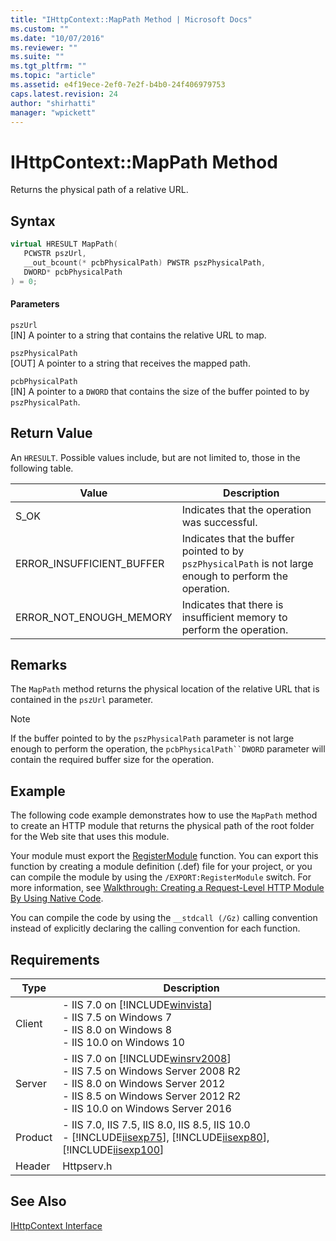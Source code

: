 ```yaml
---
title: "IHttpContext::MapPath Method | Microsoft Docs"
ms.custom: ""
ms.date: "10/07/2016"
ms.reviewer: ""
ms.suite: ""
ms.tgt_pltfrm: ""
ms.topic: "article"
ms.assetid: e4f19ece-2ef0-7e2f-b4b0-24f406979753
caps.latest.revision: 24
author: "shirhatti"
manager: "wpickett"
---
```

# IHttpContext::MapPath Method
Returns the physical path of a relative URL.  
  
## Syntax  
  
```cpp  
virtual HRESULT MapPath(  
   PCWSTR pszUrl,  
   __out_bcount(* pcbPhysicalPath) PWSTR pszPhysicalPath,  
   DWORD* pcbPhysicalPath  
) = 0;  
```  
  
#### Parameters  
 `pszUrl`  
 [IN] A pointer to a string that contains the relative URL to map.  
  
 `pszPhysicalPath`  
 [OUT] A pointer to a string that receives the mapped path.  
  
 `pcbPhysicalPath`  
 [IN] A pointer to a `DWORD` that contains the size of the buffer pointed to by `pszPhysicalPath`.  
  
## Return Value  
 An `HRESULT`. Possible values include, but are not limited to, those in the following table.  
  
|Value|Description|  
|-----------|-----------------|  
|S_OK|Indicates that the operation was successful.|  
|ERROR_INSUFFICIENT_BUFFER|Indicates that the buffer pointed to by `pszPhysicalPath` is not large enough to perform the operation.|  
|ERROR_NOT_ENOUGH_MEMORY|Indicates that there is insufficient memory to perform the operation.|  
  
## Remarks  
 The `MapPath` method returns the physical location of the relative URL that is contained in the `pszUrl` parameter.  
  
> [!NOTE]
>  If the buffer pointed to by the `pszPhysicalPath` parameter is not large enough to perform the operation, the `pcbPhysicalPath``DWORD` parameter will contain the required buffer size for the operation.  
  
## Example  
 The following code example demonstrates how to use the `MapPath` method to create an HTTP module that returns the physical path of the root folder for the Web site that uses this module.  
  
<!-- TODO: review snippet reference  [!CODE [IHttpContextMapPath#1](IHttpContextMapPath#1)]  -->  
  
 Your module must export the [RegisterModule](../../web-development-reference\native-code-api-reference/pfn-registermodule-function.md) function. You can export this function by creating a module definition (.def) file for your project, or you can compile the module by using the `/EXPORT:RegisterModule` switch. For more information, see [Walkthrough: Creating a Request-Level HTTP Module By Using Native Code](../../web-development-reference\native-code-development-overview\walkthrough-creating-a-request-level-http-module-by-using-native-code.md).  
  
 You can compile the code by using the `__stdcall (/Gz)` calling convention instead of explicitly declaring the calling convention for each function.  
  
## Requirements  
  
|Type|Description|  
|----------|-----------------|  
|Client|-   IIS 7.0 on [!INCLUDE[winvista](../../wmi-provider/includes/winvista-md.md)]<br />-   IIS 7.5 on Windows 7<br />-   IIS 8.0 on Windows 8<br />-   IIS 10.0 on Windows 10|  
|Server|-   IIS 7.0 on [!INCLUDE[winsrv2008](../../wmi-provider/includes/winsrv2008-md.md)]<br />-   IIS 7.5 on Windows Server 2008 R2<br />-   IIS 8.0 on Windows Server 2012<br />-   IIS 8.5 on Windows Server 2012 R2<br />-   IIS 10.0 on Windows Server 2016|  
|Product|-   IIS 7.0, IIS 7.5, IIS 8.0, IIS 8.5, IIS 10.0<br />-   [!INCLUDE[iisexp75](../../web-development-reference/native-code-api-reference/includes/iisexp75-md.md)], [!INCLUDE[iisexp80](../../web-development-reference/native-code-api-reference/includes/iisexp80-md.md)], [!INCLUDE[iisexp100](../../web-development-reference/native-code-api-reference/includes/iisexp100-md.md)]|  
|Header|Httpserv.h|  
  
## See Also  
 [IHttpContext Interface](../../web-development-reference\native-code-api-reference/ihttpcontext-interface.md)